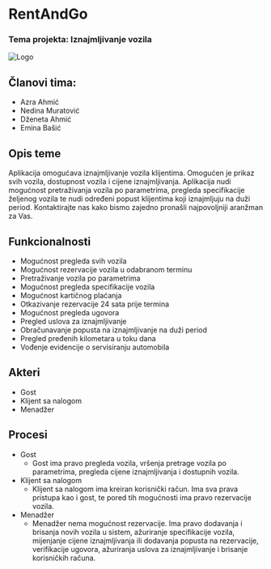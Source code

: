 # RentAndGo
### Tema projekta: Iznajmljivanje vozila
![Logo](https://user-images.githubusercontent.com/73303082/111942020-b9ce4380-8ad2-11eb-8430-d61f2a1352ac.png)
## Članovi tima: 
- Azra Ahmić
- Nedina Muratović
- Dženeta Ahmić
- Emina Bašić
## Opis teme
Aplikacija omogućava iznajmljivanje vozila klijentima. Omogućen je prikaz svih vozila, dostupnost vozila i cijene iznajmljivanja. Aplikacija nudi mogućnost pretraživanja vozila po parametrima, pregleda specifikacije željenog vozila te nudi određeni popust klijentima koji iznajmljuju na duži period. Kontaktirajte nas kako bismo zajedno pronašli najpovoljniji aranžman za Vas.
## Funkcionalnosti
- Mogućnost pregleda svih vozila
- Mogućnost rezervacije vozila u odabranom terminu
- Pretraživanje vozila po parametrima
- Mogućnost pregleda specifikacije vozila
- Mogućnost kartičnog plaćanja
- Otkazivanje rezervacije 24 sata prije termina
- Mogućnost pregleda ugovora 
- Pregled uslova za iznajmljivanje
- Obračunavanje popusta na iznajmljivanje na duži period 
- Pregled pređenih kilometara u toku dana
- Vođenje evidencije o servisiranju automobila
## Akteri
- Gost
- Klijent sa nalogom
- Menadžer
## Procesi
- Gost
   - Gost ima pravo pregleda vozila, vršenja pretrage vozila po parametrima, pregleda cijene iznajmljivanja i dostupnih vozila.
- Klijent sa nalogom
   - Klijent sa nalogom ima kreiran korisnički račun. Ima sva prava pristupa kao i gost, te pored tih mogućnosti ima pravo rezervacije vozila.
- Menadžer
   - Menadžer nema mogućnost rezervacije. Ima pravo dodavanja i brisanja novih vozila u sistem, ažuriranje specifikacije vozila, mijenjanje cijene iznajmljivanja ili dodavanja popusta na rezervacije, verifikacije ugovora, ažuriranja uslova za iznajmljivanje i brisanje korisničkih računa.
  



